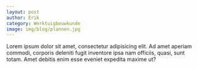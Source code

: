 ```yaml
---
layout: post
author: Erik
category: Werktuigbouwkunde
image: img/blog/plannen.jpg
---
```

Lorem ipsum dolor sit amet, consectetur adipisicing elit. Ad amet aperiam commodi, corporis deleniti fugit inventore ipsa nam officiis, quasi, sunt totam. Amet debitis enim esse eveniet expedita maxime ut?